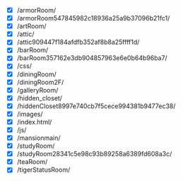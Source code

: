 - [x] /armorRoom/
- [x] /armorRoom547845982c18936a25a9b37096b21fc1/
- [x] /artRoom/
- [x] /attic/
- [x] /attic909447f184afdfb352af8b8a25ffff1d/
- [x] /barRoom/
- [x] /barRoom357162e3db904857963e6e0b64b96ba7/
- [x] /css/
- [x] /diningRoom/
- [x] /diningRoom2F/
- [x] /galleryRoom/
- [x] /hidden_closet/
- [x] /hiddenCloset8997e740cb7f5cece994381b9477ec38/
- [x] /images/
- [x] /index.html/
- [x] /js/
- [x] /mansionmain/
- [x] /studyRoom/
- [x] /studyRoom28341c5e98c93b89258a6389fd608a3c/
- [x] /teaRoom/
- [x] /tigerStatusRoom/

